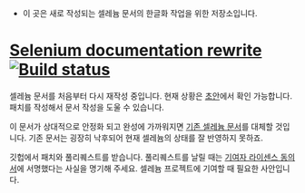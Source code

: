 * 이 곳은 새로 작성되는 셀레늄 문서의 한글화 작업을 위한 저장소입니다.

# [Selenium documentation rewrite](https://seleniumhq.github.io/docs/) [![Build status](https://travis-ci.org/SeleniumHQ/docs.svg)](https://travis-ci.org/SeleniumHQ/docs)

셀레늄 문서를 처음부터 다시 재작성 중입니다. 
현재 상황은 [초안](//seleniumhq.github.io/docs)에서 확인 가능합니다.
패치를 작성해서 문서 작성을 도울 수 있습니다. 

이 문서가 상대적으로 안정화 되고 완성에 가까워지면 [기존 셀레늄 문서](http://docs.seleniumhq.org/docs/)를 대체할 것입니다. 기존 문서는 굉장히 낙후되어 현재 셀레늄의 상태를 잘 반영하지 못하죠. 

깃헙에서 패치와 풀리퀘스트를 받습니다. 풀리퀘스트를 날릴 때는 [기여자 라이센스 동의서](//spreadsheets.google.com/spreadsheet/viewform?hl=en_US&formkey=dFFjXzBzM1VwekFlOWFWMjFFRjJMRFE6MQ#gid=0)에 서명했다는 사실을 명기해 주세요. 셀레늄 프로젝트에 기여할 때 필요한 사안입니다. 

